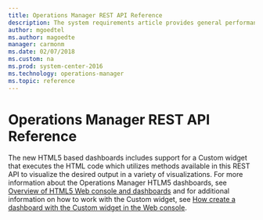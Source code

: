 ```yaml
---
title: Operations Manager REST API Reference
description: The system requirements article provides general performance and scalability guidance for consideration as part of your design planning of Operations Manager.  
author: mgoedtel
ms.author: magoedte
manager: carmonm
ms.date: 02/07/2018
ms.custom: na
ms.prod: system-center-2016
ms.technology: operations-manager
ms.topic: reference
---
```


# Operations Manager REST API Reference

The new HTML5 based dashboards includes support for a Custom widget that executes the HTML code which utilizes methods available in this REST API to visualize the desired output in a variety of visualizations.  For more information about the Operations Manager HTLM5 dashboards, see [Overview of HTML5 Web console and dashboards](https://docs.microsoft.com/system-center/scom/manage-overview-html5-webconsole) and for additional information on how to work with the Custom widget, see [How create a dashboard with the Custom widget in the Web console](https://docs.microsoft.com/system-center/scom/manage-create-web-dashboard-custom).
